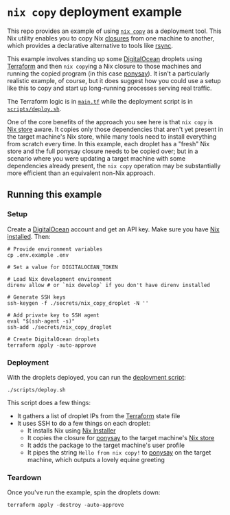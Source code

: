 # `nix copy` deployment example

This repo provides an example of using [`nix copy`][nix-copy] as a deployment tool. This Nix utility enables you to copy Nix [closures] from one machine to another, which provides a declarative alternative to tools like [rsync].

This example involves standing up some [DigitalOcean][do] droplets using [Terraform] and then `nix copy`ing a Nix closure to those machines and running the copied program (in this case [ponysay]). It isn't a particularly realistic example, of course, but it does suggest how you could use a setup like this to copy and start up long-running processes serving real traffic.

The Terraform logic is in [`main.tf`](./main.tf) while the deployment script is in [`scripts/deploy.sh`](./scripts/deploy.sh).

One of the core benefits of the approach you see here is that `nix copy` is [Nix store][store] aware. It copies only those dependencies that aren't yet present in the target machine's Nix store, while many tools need to install everything from scratch every time. In this example, each droplet has a "fresh" Nix store and the full ponysay closure needs to be copied over; but in a scenario where you were updating a target machine with some dependencies already present, the `nix copy` operation may be substantially more efficient than an equivalent non-Nix approach.

## Running this example

### Setup

Create a [DigitalOcean][do] account and get an API key. Make sure you have [Nix installed][install]. Then:

```shell
# Provide environment variables
cp .env.example .env

# Set a value for DIGITALOCEAN_TOKEN

# Load Nix development environment
direnv allow # or `nix develop` if you don't have direnv installed

# Generate SSH keys
ssh-keygen -f ./secrets/nix_copy_droplet -N ''

# Add private key to SSH agent
eval "$(ssh-agent -s)"
ssh-add ./secrets/nix_copy_droplet

# Create DigitalOcean droplets
terraform apply -auto-approve
```

### Deployment

With the droplets deployed, you can run the [deployment script](./scripts/deploy.sh):

```shell
./scripts/deploy.sh
```

This script does a few things:

- It gathers a list of droplet IPs from the [Terraform] state file
- It uses SSH to do a few things on each droplet:
  - It installs Nix using [Nix Installer][nix-installer]
  - It copies the closure for [ponysay] to the target machine's [Nix store][store]
  - It adds the package to the target machine's user profile
  - It pipes the string `Hello from nix copy!` to [ponysay] on the target machine, which outputs a lovely equine greeting

### Teardown

Once you've run the example, spin the droplets down:

```shell
terraform apply -destroy -auto-approve
```

[closures]: https://zero-to-nix.com/concepts/closures
[do]: https://digitalocean.com
[go]: https://go.dev
[install]: https://zero-to-nix.com/start/install
[nix-copy]: https://nixos.org/manual/nix/stable/command-ref/new-cli/nix3-copy
[nix-installer]: https://github.com/DeterminateSystems/nix-installer
[ponysay]: https://github.com/erkin/ponysay
[rsync]: https://linux.die.net/man/1/rsync
[store]: https://zero-to-nix.com/concepts/nix-store
[terraform]: https://terraform.io
